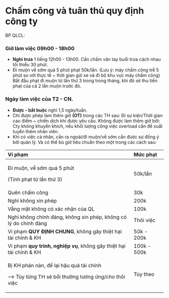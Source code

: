 # Chấm công và tuân thủ quy định công ty

BP QLCL: 

### Giờ làm việc 09h00 - 18h00

* **Nghỉ trưa** 1 tiếng 12h00 - 13h00. Cần chấm vân tay buổi trưa cách nhau tối thiểu 30 phút.
* Đi muộn về sớm quá 5 phút phạt 50k/lần. \(Lưu ý: máy chấm công trễ 5 phút so với thực tế ~ thời gian gửi xe và đi bộ khu vực máy chấm công\) Bắt đầu phạt đi muộn từ lần thứ 3 trong trong tháng, khi đó sẽ thu tiền phạt của cả 2 lần muộn trước đó.

### Ngày làm việc của T2 - CN. 

* **Được - bắt buộc** nghỉ 1,5 ngày/tuần.
* Chỉ được phép làm thêm giờ **\(OT\)** trong các TH sau: Đi sự kiện/Thời gian cao điểm ~ chiến dịch khi được yêu cầu. Không được làm thêm giờ bởi: Cty không khuyến khích, nếu khối lượng công việc overload cần đề xuất tuyển thêm nhân viên.
* Khi có việc cá nhân, cần ra ngoài/đi muộn/về sớm cần được sự đồng ý bởi quản lý. Và có thể bù giờ tiêu chuẩn theo một trong các cách sau:

<table>
  <thead>
    <tr>
      <th style="text-align:left">Vi pha&#x323;m</th>
      <th style="text-align:left">M&#x1B0;&#x301;c pha&#x323;t</th>
    </tr>
  </thead>
  <tbody>
    <tr>
      <td style="text-align:left">
        <p>&#x110;i mu&#xF4;&#x323;n, v&#xEA;&#x300; s&#x1A1;&#x301;m qua&#x301;
          5 phu&#x301;t</p>
        <p>(Ti&#x301;nh pha&#x323;t t&#x1B0;&#x300; l&#xE2;&#x300;n th&#x1B0;&#x301;
          3)</p>
      </td>
      <td style="text-align:left">
        <p>50k/l&#xE2;&#x300;n</p>
        <p></p>
      </td>
    </tr>
    <tr>
      <td style="text-align:left">Qu&#xEA;n ch&#xE2;&#x301;m c&#xF4;ng</td>
      <td style="text-align:left">30k</td>
    </tr>
    <tr>
      <td style="text-align:left">Nghi&#x309; kh&#xF4;ng xin phe&#x301;p</td>
      <td style="text-align:left">200k</td>
    </tr>
    <tr>
      <td style="text-align:left">V&#x103;&#x301;ng m&#x103;&#x323;t kh&#xF4;ng co&#x301; xa&#x301;c nh&#xE2;&#x323;n
        cu&#x309;a QL</td>
      <td style="text-align:left">100k</td>
    </tr>
    <tr>
      <td style="text-align:left">Nghi&#x309; kh&#xF4;ng chi&#x301;nh &#x111;a&#x301;ng, kh&#xF4;ng xin
        phe&#x301;p, kh&#xF4;ng co&#x301; ly&#x301; do chi&#x301;nh &#x111;a&#x301;ng</td>
      <td
      style="text-align:left">Th&#xF4;i vi&#xEA;&#x323;c</td>
    </tr>
    <tr>
      <td style="text-align:left">Vi pha&#x323;m <b>QUY &#x110;I&#x323;NH CHUNG</b>, kh&#xF4;ng g&#xE2;y
        thi&#xEA;&#x323;t ha&#x323;i ta&#x300;i chi&#x301;nh &amp; KH</td>
      <td style="text-align:left">50k - 200k</td>
    </tr>
    <tr>
      <td style="text-align:left">Vi pha&#x323;m <b>quy tri&#x300;nh, nghi&#xEA;&#x323;p vu&#x323;</b>, kh&#xF4;ng
        g&#xE2;y thi&#xEA;&#x323;t ha&#x323;i ta&#x300;i chi&#x301;nh &amp; KH</td>
      <td
      style="text-align:left">100k - 500k</td>
    </tr>
    <tr>
      <td style="text-align:left">
        <p>Bi&#x323; KH pha&#x300;n na&#x300;n, &#x111;&#xEA;&#x309; la&#x323;i h&#xE2;&#x323;u
          qua&#x309; ta&#x300;i chi&#x301;nh</p>
        <p>--&gt; Tu&#x300;y t&#x1B0;&#x300;ng TH se&#x303; b&#xF4;&#x300;i th&#x1B0;&#x1A1;&#x300;ng
          t&#x1B0;&#x1A1;ng &#x1B0;&#x301;ng/cho th&#xF4;i vi&#xEA;&#x323;c</p>
      </td>
      <td style="text-align:left">Tu&#x300;y theo</td>
    </tr>
  </tbody>
</table>




